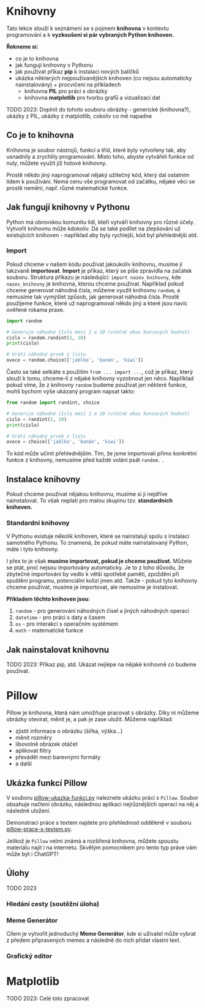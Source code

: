 # Knihovny

Tato lekce slouží k seznámení se s pojmem **knihovna** v kontextu programování a k **vyzkoušení si pár vybraných Python knihoven.** 

**Řekneme si:**
  - co je to knihovna
  - jak fungují knihovny v Pythonu
  - jak používat příkaz **pip** k instalaci nových balíčků
  - ukázka některých nejpoužívanějších knihoven (co nejsou automaticky nainstalovány) + procvičení na příkladech
    - knihovna **PIL** pro práci s obrázky
    - knihovna **matplotlib** pro tvorbu grafů a vizualizaci dat

TODO 2023: Doplnit do tohoto souboru obrázky - generické (knihovna?), ukázky z PIL, ukázky z matplotlib, cokoliv co mě napadne

## Co je to knihovna

Knihovna je soubor nástrojů, funkcí a tříd, které byly vytvořeny tak, aby usnadnily a zrychlily programování.
Místo toho, abyste vytvářeli funkce od nuly, můžete využít již hotové knihovny.

Prostě někdo jiný naprogramoval nějaký užitečný kód, který dal ostatním lidem k používání. Nemá cenu vše programovat od začátku,
nějaké věci se prostě nemění, např. různé matematické funkce.


## Jak fungují knihovny v Pythonu

Python má obrovskou komunitu lidí, kteří vytváří knihovny pro různé účely. Vytvořit knihovnu může kdokoliv.
Dá se také podílet na zlepšování už existujících knihoven - například aby byly rychlejší, kód byl přehlednější atd.

### Import

Pokud chceme v našem kódu používat jakoukoliv knihovnu, musíme ji takzvaně **importovat**. **Import** je příkaz, který
se píše zpravidla na začátek souboru. Struktura příkazu je následující: `import nazev_knihovny`, kde `nazev_knihovny` je knihovna, kterou chceme používat.
Například pokud chceme generovat náhodná čísla, můžeme využít knihovnu `random`, a nemusíme tak vymýšlet způsob, jak generovat náhodná čísla.
Prostě použijeme funkce, které už naprogramoval někdo jiný a které jsou navíc ověřené rokama praxe.

```python
import random

# Generuje náhodné číslo mezi 1 a 10 (včetně obou koncových hodnot)
cislo = random.randint(1, 10)
print(cislo)

# Vrátí náhodný prvek z listu
ovoce = random.choice(['jablko', 'banán', 'kiwi'])
```

Často se také setkáte s použitím `from ... import ...`, což je příkaz, který slouží k tomu, chceme-li z nějaké knihovny vyzobnout jen něco. Například pokud víme, že z knihovny `random`
budeme používat jen některé funkce, mohli bychom výše ukázaný program napsat takto:

```python
from random import randint, choice

# Generuje náhodné číslo mezi 1 a 10 (včetně obou koncových hodnot)
cislo = randint(1, 10)
print(cislo)

# Vrátí náhodný prvek z listu
ovoce = choice(['jablko', 'banán', 'kiwi'])
```

To kód může učinit přehlednějším. Tím, že jsme importovali přímo konkrétní funkce z knihovny, nemusíme před každé volání psát `random.` .

## Instalace knihovny

Pokud chceme používat nějakou knihovnu, musíme si ji nejdříve nainstalovat. To však neplatí pro malou skupinu tzv. **standardních knihoven.**

### Standardní knihovny

V Pythonu existuje několik knihoven, které se nainstalují spolu s instalaci samotného Pythonu. To znamená, že pokud máte nainstalovaný Python, máte i tyto knihovny.

I přes to je však **musíme importovat, pokud je chceme používat.** Můžete se ptát, proč nejsou importovány automaticky. Je to z toho důvodu, že zbytečné
importování by vedlo k větší spotřebě paměti, zpoždění při spuštění programu, potenciální kolizi jmen atd.
Takže - pokud tyto knihovny chceme používat, musíme je importovat, ale nemusíme je instalovat.

**Příkladem těchto knihoven jsou**:
1. `random` - pro generování náhodných čísel a jiných náhodných operací
2. `datetime` - pro práci s daty a časem
3. `os` - pro interakci s operačním systémem
4. `math` - matematické funkce

## Jak nainstalovat knihovnu

TODO 2023: Příkaz pip, atd. Ukázat nejlépe na nějaké knihovně co budeme používat.


# Pillow

Pillow je knihovna, která nám umožňuje pracovat s obrázky. Díky ní můžeme obrázky otevírat, měnit je, a pak je zase uložit. Můžeme například:
- zjistit informace o obrázku (šířka, výška...)
- měnit rozměry
- libovolně obrázek otáčet
- aplikovat filtry
- převádět mezi barevnými formáty
- a další

## Ukázka funkcí Pillow

V souboru [pillow-ukazka-funkci.py](pillow/pillow-ukazka-funkci.py) naleznete ukázku práci s `Pillow`. 
Soubor obsahuje načtení obrázku, následnou aplikaci nejrůznějších operací na něj a následné uložení.

Demonstraci práce s textem najdete pro přehlednost odděleně v souboru [pillow-prace-s-textem.py](pillow/pillow-prace-s-textem.py).

Jelikož je `Pillow` velmi známá a rozšířená knihovna, můžete spoustu materiálu najít i na internetu. 
Skvělým pomocníkem pro tento typ práve vám může být i ChatGPT!

## Úlohy

TODO 2023

### Hledání cesty (soutěžní úloha)



### Meme Generátor

Cílem je vytvořit jednoduchý **Meme Generátor**, kde si uživatel může vybrat z předem připravených memes a následně do nich přidat vlastní text.



### Grafický editor





# Matplotlib

TODO 2023: Celé toto zpracovat